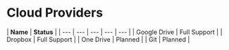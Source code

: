 # Cloud Providers

| **Name** | **Status** |
| --- | --- | --- | --- | --- |
| Google Drive | Full Support |
| Dropbox | Full Support |
| One Drive | Planned |
| Git | Planned |


